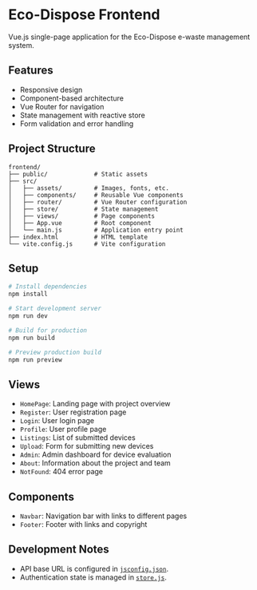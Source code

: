 # Eco-Dispose Frontend

Vue.js single-page application for the Eco-Dispose e-waste management system.

## Features

- Responsive design
- Component-based architecture
- Vue Router for navigation
- State management with reactive store
- Form validation and error handling

## Project Structure

```text
frontend/
├── public/             # Static assets
├── src/
│   ├── assets/         # Images, fonts, etc.
│   ├── components/     # Reusable Vue components
│   ├── router/         # Vue Router configuration
│   ├── store/          # State management
│   ├── views/          # Page components
│   ├── App.vue         # Root component
│   └── main.js         # Application entry point
├── index.html          # HTML template
└── vite.config.js      # Vite configuration
```

## Setup

```bash
# Install dependencies
npm install

# Start development server
npm run dev

# Build for production
npm run build

# Preview production build
npm run preview
```

## Views

- `HomePage`: Landing page with project overview
- `Register`: User registration page
- `Login`: User login page
- `Profile`: User profile page
- `Listings`: List of submitted devices
- `Upload`: Form for submitting new devices
- `Admin`: Admin dashboard for device evaluation
- `About`: Information about the project and team
- `NotFound`: 404 error page

## Components

- `Navbar`: Navigation bar with links to different pages
- `Footer`: Footer with links and copyright

## Development Notes

- API base URL is configured in [`jsconfig.json`](jsconfig.json).
- Authentication state is managed in [`store.js`](src/store/store.js).
